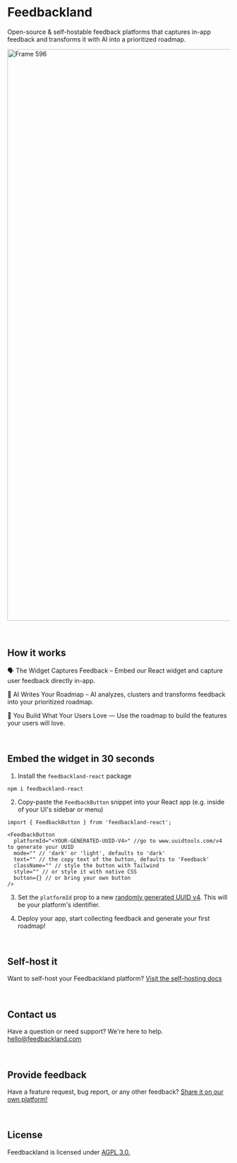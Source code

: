 # Feedbackland

Open-source & self-hostable feedback platforms that captures in-app feedback and transforms it with AI into a prioritized roadmap.

<img width="2473" height="1296" alt="Frame 596" src="https://github.com/user-attachments/assets/6e464261-2203-418a-9086-ee117b754c8a" />

&nbsp;

## How it works

🗣️ The Widget Captures Feedback – Embed our React widget and capture user feedback directly in-app.

🤖 AI Writes Your Roadmap – AI analyzes, clusters and transforms feedback into your prioritized roadmap.

🚀 You Build What Your Users Love — Use the roadmap to build the features your users will love.

&nbsp;
&nbsp;

## Embed the widget in 30 seconds
   
1. Install the `feedbackland-react` package
```
npm i feedbackland-react
```
2. Copy-paste the `FeedbackButton` snippet into your React app (e.g. inside of your UI's sidebar or menu)
```tsx
import { FeedbackButton } from 'feedbackland-react';

<FeedbackButton
  platformId="<YOUR-GENERATED-UUID-V4>" //go to www.uuidtools.com/v4 to generate your UUID
  mode="" // 'dark' or 'light', defaults to 'dark'
  text="" // the copy text of the button, defaults to 'Feedback'
  className="" // style the button with Tailwind
  style="" // or style it with native CSS
  button={} // or bring your own button
/>
```
3. Set the `platformId` prop to a new [randomly generated UUID v4](https://www.uuidtools.com/v4). This will be your platform's identifier.

4. Deploy your app, start collecting feedback and generate your first roadmap!

&nbsp;
&nbsp;

## Self-host it

Want to self-host your Feedbackland platform? [Visit the self-hosting docs](https://github.com/feedbackland/feedbackland/blob/main/SELFHOSTING.md)

&nbsp;
&nbsp;

## Contact us

Have a question or need support? We're here to help. [hello@feedbackland.com](mailto:hello@feedbackland.com)

&nbsp;
&nbsp;

## Provide feedback

Have a feature request, bug report, or any other feedback? [Share it on our own platform!](https://dogfood.feedbackland.com)

&nbsp;
&nbsp;

## License

Feedbackland is licensed under [AGPL 3.0.](https://github.com/feedbackland/feedbackland?tab=AGPL-3.0-1-ov-file)
